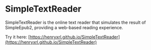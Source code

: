 # SimpleTextReader
SimpleTextReader is the online text reader that simulates the result of SimpleEpub2, providing a web-based reading experience.

Try it here: [https://henryxrl.github.io/SimpleTextReader](https://henryxrl.github.io/SimpleTextReader)
